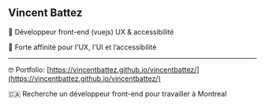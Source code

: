 ## Vincent Battez
🏅 Développeur front-end (vuejs) UX & accessibilité

🚀 Forte affinité pour l'UX, l'UI et l’accessibilité

---

🤓 Portfolio: [https://vincentbattez.github.io/vincentbattez/](https://vincentbattez.github.io/vincentbattez/)

🇨🇦 Recherche un développeur front-end pour travailler à Montreal
